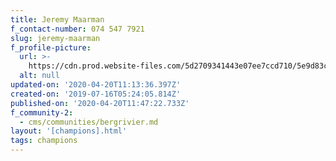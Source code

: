 ```yaml
---
title: Jeremy Maarman
f_contact-number: 074 547 7921
slug: jeremy-maarman
f_profile-picture:
  url: >-
    https://cdn.prod.website-files.com/5d2709341443e07ee7ccd710/5e9d83ce94fad101e84832e1_IMG_9872.jpg
  alt: null
updated-on: '2020-04-20T11:13:36.397Z'
created-on: '2019-07-16T05:24:05.814Z'
published-on: '2020-04-20T11:47:22.733Z'
f_community-2:
  - cms/communities/bergrivier.md
layout: '[champions].html'
tags: champions
---
```



